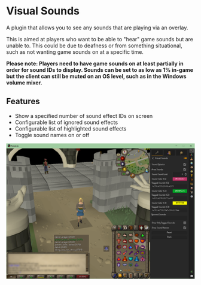 # Visual Sounds

A plugin that allows you to see any sounds that are playing via an overlay.

This is aimed at players who want to be able to "hear" game sounds but are unable to. This could be due to deafness or from something situational, such as not wanting game sounds on at a specific time.

**Please note: Players need to have game sounds on at least partially in order for sound IDs to display. Sounds can be set to as low as 1% in-game but the client can still be muted on an OS level, such as in the Windows volume mixer.**

## Features

-   Show a specified number of sound effect IDs on screen
-   Configurable list of ignored sound effects
-   Configurable list of highlighted sound effects
-   Toggle sound names on or off

![In-game screenshot](docs/in-game.png)
